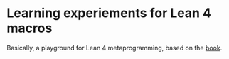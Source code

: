 # Learning experiements for Lean 4 macros

Basically, a playground for Lean 4 metaprogramming, based on the
[book](https://github.com/leanprover-community/lean4-metaprogramming-book).

